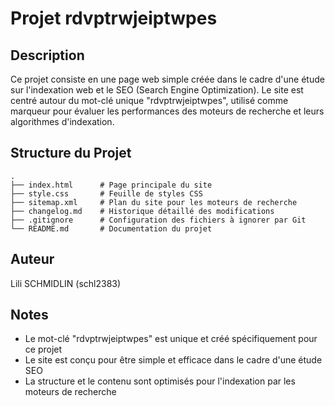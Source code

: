 # Projet rdvptrwjeiptwpes

## Description
Ce projet consiste en une page web simple créée dans le cadre d'une étude sur l'indexation web et le SEO (Search Engine Optimization). Le site est centré autour du mot-clé unique "rdvptrwjeiptwpes", utilisé comme marqueur pour évaluer les performances des moteurs de recherche et leurs algorithmes d'indexation.

## Structure du Projet
```
.
├── index.html      # Page principale du site
├── style.css       # Feuille de styles CSS
├── sitemap.xml     # Plan du site pour les moteurs de recherche
├── changelog.md    # Historique détaillé des modifications
├── .gitignore      # Configuration des fichiers à ignorer par Git
└── README.md       # Documentation du projet
```

## Auteur
Lili SCHMIDLIN (schl2383)

## Notes
- Le mot-clé "rdvptrwjeiptwpes" est unique et créé spécifiquement pour ce projet
- Le site est conçu pour être simple et efficace dans le cadre d'une étude SEO
- La structure et le contenu sont optimisés pour l'indexation par les moteurs de recherche